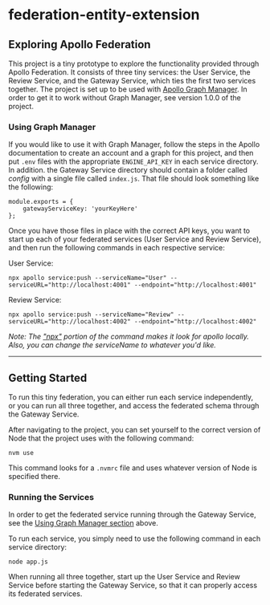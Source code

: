 # federation-entity-extension
## Exploring Apollo Federation

This project is a tiny prototype to explore the functionality provided through Apollo Federation. It consists of three tiny services: the User Service, the Review Service, and the Gateway Service, which ties the first two services together. The project is set up to be used with [Apollo Graph Manager](https://www.apollographql.com/docs/graph-manager/). In order to get it to work without Graph Manager, see version 1.0.0 of the project.

<a name="using-graph-manager"></a>
### Using Graph Manager

If you would like to use it with Graph Manager, follow the steps in the Apollo documentation to create an account and a graph for this project, and then put `.env` files with the appropriate `ENGINE_API_KEY` in each service directory. In addition. the Gateway Service directory should contain a folder called _config_ with a single file called `index.js`. That file should look something like the following:
```
module.exports = {
    gatewayServiceKey: 'yourKeyHere'
};

```

Once you have those files in place with the correct API keys, you want to start up each of your federated services (User Service and Review Service), and then run the following commands in each respective service:

User Service:
```
npx apollo service:push --serviceName="User" --serviceURL="http://localhost:4001" --endpoint="http://localhost:4001"
```

Review Service:
```
npx apollo service:push --serviceName="Review" --serviceURL="http://localhost:4002" --endpoint="http://localhost:4002"
```

*Note: The ["npx"](https://www.npmjs.com/package/npx) portion of the command makes it look for apollo locally. Also, you can change the serviceName to whatever you'd like.*

---

## Getting Started

To run this tiny federation, you can either run each service independently, or you can run all three together, and access the federated schema through the Gateway Service.

After navigating to the project, you can set yourself to the correct version of Node that the project uses with the following command:
```
nvm use
```
This command looks for a `.nvmrc` file and uses whatever version of Node is specified there.

### Running the Services
In order to get the federated service running through the Gateway Service, see the [Using Graph Manager section](#using-graph-manager) above.

To run each service, you simply need to use the following command in each service directory:
```
node app.js
```

When running all three together, start up the User Service and Review Service before starting the Gateway Service, so that it can properly access its federated services.